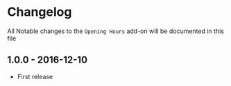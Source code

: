 # Changelog

All Notable changes to the `Opening Hours` add-on will be documented in this file

## 1.0.0 - 2016-12-10

- First release
